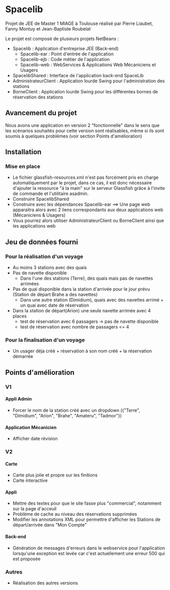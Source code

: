 # Spacelib

Projet de JEE de Master 1 MIAGE à Toulouse réalisé par Pierre Liaubet, Fanny Montuy et Jean-Baptiste Roubelat

Le projet est composé de plusieurs projets NetBeans :

- Spacelib : Application d'entreprise JEE (Back-end)
  - Spacelib-ear : Point d'entrée de l'application
  - Spacelib-ejb : Code métier de l'application
  - Spacelib-web : WebServices & Applications Web Mécaniciens et Usagers
- SpacelibShared : Interface de l'application back-end SpaceLib
- AdministrateurClient : Application lourde Swing pour l'administration des stations
- BorneClient : Application lourde Swing pour les différentes bornes de réservation des stations

## Avancement du projet

Nous avons une application en version 2 "fonctionnelle" dans le sens que les scénarios souhaités pour cette version sont réalisables, même si ils sont soumis à quelques problèmes (voir section Points d'amélioration)

## Installation

### Mise en place

- Le fichier glassfish-resources.xml n'est pas forcément pris en charge automatiquement par le projet, dans ce cas, il est donc nécessaire d'ajouter la ressource "à la main" sur le serveur Glassfish grâce à l'invite de commande et l'utilitaire asadmin.
- Construire SpacelibShared
- Construire avec les dépendances Spacelib-ear
    ==> Une page web apparaitra alors avec 2 liens correspondants aux deux applications web (Mécaniciens & Usagers)
- Vous pourrez alors utiliser AdministrateurClient ou BorneClient ainsi que les applications web

## Jeu de données fourni

### Pour la réalisation d'un voyage

- Au moins 3 stations avec des quais
- Pas de navette disponible
  - Dans l'une des stations (Terre), des quais mais pas de navettes arrimées
- Pas de quai disponible dans la station d'arrivée pour le jour prévu (Station de départ Brahe a des navettes)
  - Dans une autre station (Dimidium), quais avec des navettes arrimé + un quai avec date de réservation
- Dans la station de départ(Arion) une seule navette arrimée avec 4 places
  - test de réservation avec 6 passagers -> pas de navette disponible
  - test de réservation avec nombre de passagers <= 4

### Pour la finalisation d'un voyage

- Un usager déja créé + réservation à son nom créé + la réservation démarrée

## Points d'amélioration

### V1

#### Appli Admin

- Forcer le nom de la station créé avec un dropdown ({"Terre", "Dimidium", "Arion", "Brahe", "Amateru", "Tadmor"})

#### Application Mécanicien

- Afficher date révision

### V2

#### Carte

- Carte plus jolie et propre sur les finitions
- Carte interactive

#### Appli

- Mettre des textes pour que le site fasse plus "commercial", notamment sur la page d'acceuil
- Problème de cache au niveau des réservations supprimées
- Modifier les annotations XML pour permettre d'afficher les Stations de départ/arrivée dans "Mon Compte"

#### Back-end

- Génération de messages d'erreurs dans le webservice pour l'application lorsqu'une exception est levée car c'est actuellement une erreur 500 qui est proposée

### Autres

- Réalisation des autres versions
